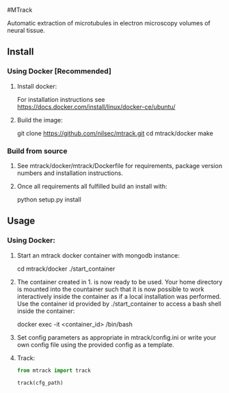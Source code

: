 #MTrack

Automatic extraction of microtubules in electron microscopy volumes of neural tissue.

## Install


### Using Docker [Recommended]

1. Install docker: 
    
    For installation instructions see https://docs.docker.com/install/linux/docker-ce/ubuntu/

2. Build the image:
    
    git clone https://github.com/nilsec/mtrack.git
    cd mtrack/docker
    make

### Build from source

1. See mtrack/docker/mtrack/Dockerfile for requirements, package version numbers and installation instructions.

2. Once all requirements all fulfilled build an install with:

    python setup.py install


## Usage
### Using Docker:

1. Start an mtrack docker container with mongodb instance:
    
    cd mtrack/docker
    ./start_container

2. The container created in 1. is now ready to be used. Your home directory is mounted into the countainer such that it is now possible to work interactively inside the container as if a local installation was performed. Use the container id provided by ./start_container to access a bash shell inside the container:
    
    docker exec -it <container_id> /bin/bash

3. Set config parameters as appropriate in mtrack/config.ini or write your own config file using the provided config as a template.

4. Track:
    ```python
    from mtrack import track

    track(cfg_path)
